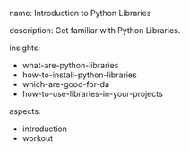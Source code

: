 name: Introduction to Python Libraries

description: Get familiar with Python Libraries.

insights:
  - what-are-python-libraries
  - how-to-install-python-libraries
  - which-are-good-for-da
  - how-to-use-libraries-in-your-projects

aspects:
  - introduction
  - workout